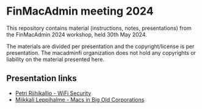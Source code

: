 # FinMacAdmin meeting 2024

This repository contains material (instructions, notes, presentations) from the FinMacAdmin 2024 workshop, held 30th May 2024.

The materials are divided per presentation and the copyright/license is per presentation. The macadminfi organization does not hold any copyrights or liability on the material presented here.

## Presentation links

* [Petri Riihikallio - WiFi Security](https://github.com/macadminfi/finmacadmin2024/blob/main/WiFi%20Security.pdf)
* [Miikkali Leppihalme - Macs in Big Old Corporations](https://github.com/macadminfi/finmacadmin2024/blob/main/FinMacAdmin%202024%20-%20Macs%20in%20Big%20Old%20Corporations.pdf)

